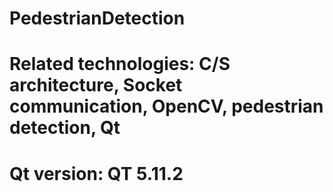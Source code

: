 # PedestrianDetection

# Related technologies: C/S architecture, Socket communication, OpenCV, pedestrian detection, Qt
# Qt version: QT 5.11.2
#  
